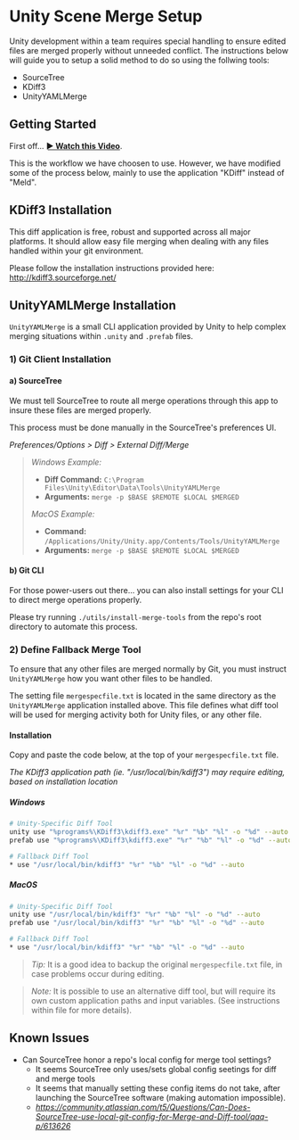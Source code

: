 Unity Scene Merge Setup
======================================================

Unity development within a team requires special handling to ensure edited
files are merged properly without unneeded conflict.  The instructions below
will guide you to setup a solid method to do so using the follwing tools:

- SourceTree
- KDiff3
- UnityYAMLMerge



Getting Started
------------------------------------------
First off... __[► Watch this Video](https://www.youtube.com/watch?v=EQB-N-ClO9g)__.

This is the workflow we have choosen to use. However, we have modified some of
the process below, mainly to use the application "KDiff" instead of "Meld". 


KDiff3 Installation
------------------------------------------
This diff application is free, robust and supported across all major platforms.
It should allow easy file merging when dealing with any files handled within
your git environment. 

Please follow the installation instructions provided here:
http://kdiff3.sourceforge.net/



UnityYAMLMerge Installation
------------------------------------------
`UnityYAMLMerge` is a small CLI application provided by Unity to help complex
merging situations within `.unity` and `.prefab` files.  



### 1) Git Client Installation

#### a) SourceTree
We must tell SourceTree to route all merge operations through this app to
insure these files are merged properly.

This process must be done manually in the SourceTree's preferences UI.

_Preferences/Options > Diff > External Diff/Merge_

> _Windows Example:_
> - __Diff Command:__ `C:\Program Files\Unity\Editor\Data\Tools\UnityYAMLMerge`
> - __Arguments:__   `merge -p $BASE $REMOTE $LOCAL $MERGED`
> 
> _MacOS Example:_
> - __Command:__ `/Applications/Unity/Unity.app/Contents/Tools/UnityYAMLMerge`
> - __Arguments:__   `merge -p $BASE $REMOTE $LOCAL $MERGED`

#### b) Git CLI
For those power-users out there... you can also install settings for your CLI
to direct merge operations properly.

Please try running `./utils/install-merge-tools` from the repo's root directory
to automate this process.



### 2) Define Fallback Merge Tool
To ensure that any other files are merged normally by Git, you must instruct
`UnityYAMLMerge` how you want other files to be handled.

The setting file `mergespecfile.txt` is located in the same directory as the
`UnityYAMLMerge` application installed above.  This file defines what diff tool
will be used for merging activity both for Unity files, or any other file.


#### Installation
Copy and paste the code below, at the top of your `mergespecfile.txt` file.

_The KDiff3 application path (ie. "/usr/local/bin/kdiff3") may require editing,
based on installation location_

##### Windows
```bash
# Unity-Specific Diff Tool
unity use "%programs%\KDiff3\kdiff3.exe" "%r" "%b" "%l" -o "%d" --auto
prefab use "%programs%\KDiff3\kdiff3.exe" "%r" "%b" "%l" -o "%d" --auto

# Fallback Diff Tool
* use "/usr/local/bin/kdiff3" "%r" "%b" "%l" -o "%d" --auto
```

##### MacOS
```bash
# Unity-Specific Diff Tool
unity use "/usr/local/bin/kdiff3" "%r" "%b" "%l" -o "%d" --auto
prefab use "/usr/local/bin/kdiff3" "%r" "%b" "%l" -o "%d" --auto

# Fallback Diff Tool
* use "/usr/local/bin/kdiff3" "%r" "%b" "%l" -o "%d" --auto
```

> _Tip:_ It is a good idea to backup the original `mergespecfile.txt` file, in case
problems occur during editing.

> _Note:_ It is possible to use an alternative diff tool, but will require its own
custom application paths and input variables.  (See instructions within file for
more details).



Known Issues
------------------------------------------
- Can SourceTree honor a repo's local config for merge tool settings?
    - It seems SourceTree only uses/sets global config seetings for diff and merge tools
    - It seems that manually setting these config items do not take, after launching the
      SourceTree software (making automation impossible).
    - _https://community.atlassian.com/t5/Questions/Can-Does-SourceTree-use-local-git-config-for-Merge-and-Diff-tool/qaq-p/613626_
